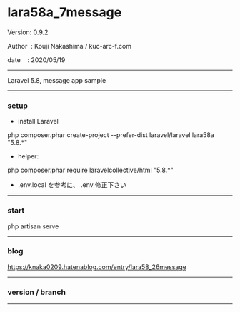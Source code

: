 ﻿# lara58a_7message

 Version: 0.9.2

 Author  : Kouji Nakashima / kuc-arc-f.com

 date    : 2020/05/19

***

Laravel 5.8, message app sample

***
### setup

* install Laravel

php composer.phar create-project --prefer-dist laravel/laravel lara58a "5.8.*"

* helper:

php composer.phar require laravelcollective/html "5.8.*"

* .env.local を参考に、 .env 修正下さい

***
### start

php artisan serve


***
### blog

https://knaka0209.hatenablog.com/entry/lara58_26message

***
### version / branch


***
